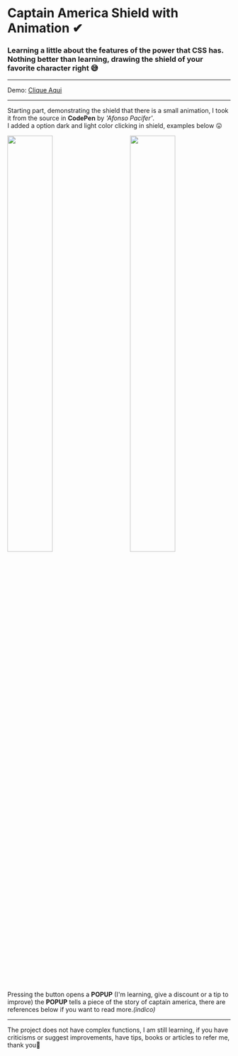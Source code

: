 # Captain America Shield with Animation ✔
### Learning a little about the features of the power that CSS has. Nothing better than learning, drawing the shield of your favorite character right 😅

---

Demo: [Clique Aqui](https://elvissouza.github.io/CaptainAmericaShield/)

---

<p>Starting part, demonstrating the shield that there is a small animation, I took it from the source in <b>CodePen</b> by <i>'Afonso Pacifer'</i>.<br/>I added a option dark and light color clicking in shield, examples below 😛</p>
<img src ="https://github.com/elvissouza/CaptainAmericaShield/blob/master/img/website-2.gif?raw=true" height= "49%" width= "45%" align="right">
<img src ="https://github.com/elvissouza/CaptainAmericaShield/blob/master/img/website-1.gif?raw=true" height= "49%" width= "45%">

<p>Pressing the button opens a <b>POPUP</b> (I'm learning, give a discount or a tip to improve) the <b>POPUP</b> tells a piece of the story of captain america, there are references below if you want to read more.<i>(indico)</i></p>

---

<p>The project does not have complex functions, I am still learning, if you have criticisms or suggest improvements, have tips, books or articles to refer me, thank you💓</p>

